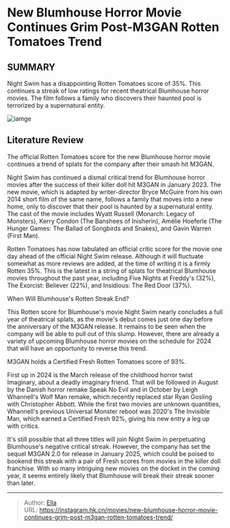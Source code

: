 # New Blumhouse Horror Movie Continues Grim Post-M3GAN Rotten Tomatoes Trend


## SUMMARY 



  Night Swim has a disappointing Rotten Tomatoes score of 35%.   This continues a streak of low ratings for recent theatrical Blumhouse horror movies.   The film follows a family who discovers their haunted pool is terrorized by a supernatural entity.  

![iamge](https://static1.srcdn.com/wordpress/wp-content/uploads/2024/01/a-kid-looking-distressed-in-the-pool-in-night-swim-1.jpg)

## Literature Review

The official Rotten Tomatoes score for the new Blumhouse horror movie continues a trend of splats for the company after their smash hit M3GAN.




Night Swim has continued a dismal critical trend for Blumhouse horror movies after the success of their killer doll hit M3GAN in January 2023. The new movie, which is adapted by writer-director Bryce McGuire from his own 2014 short film of the same name, follows a family that moves into a new home, only to discover that their pool is haunted by a supernatural entity. The cast of the movie includes Wyatt Russell (Monarch: Legacy of Monsters), Kerry Condon (The Banshees of Inisherin), Amélie Hoeferle (The Hunger Games: The Ballad of Songbirds and Snakes), and Gavin Warren (First Man).




Rotten Tomatoes has now tabulated an official critic score for the movie one day ahead of the official Night Swim release. Although it will fluctuate somewhat as more reviews are added, at the time of writing it is a firmly Rotten 35%. This is the latest in a string of splats for theatrical Blumhouse movies throughout the past year, including Five Nights at Freddy&#39;s (32%), The Exorcist: Believer (22%), and Insidious: The Red Door (37%).


 When Will Blumhouse&#39;s Rotten Streak End? 
          

This Rotten score for Blumhouse&#39;s movie Night Swim nearly concludes a full year of theatrical splats, as the movie&#39;s debut comes just one day before the anniversary of the M3GAN release. It remains to be seen when the company will be able to pull out of this slump. However, there are already a variety of upcoming Blumhouse horror movies on the schedule for 2024 that will have an opportunity to reverse this trend.






M3GAN holds a Certified Fresh Rotten Tomatoes score of 93%.




First up in 2024 is the March release of the childhood horror twist Imaginary, about a deadly imaginary friend. That will be followed in August by the Danish horror remake Speak No Evil and in October by Leigh Whannell&#39;s Wolf Man remake, which recently replaced star Ryan Gosling with Christopher Abbott. While the first two movies are unknown quantities, Whannell&#39;s previous Universal Monster reboot was 2020&#39;s The Invisible Man, which earned a Certified Fresh 92%, giving his new entry a leg up with critics.

It&#39;s still possible that all three titles will join Night Swim in perpetuating Blumhouse&#39;s negative critical streak. However, the company has set the sequel M3GAN 2.0 for release in January 2025, which could be poised to bookend this streak with a pair of Fresh scores from movies in the killer doll franchise. With so many intriguing new movies on the docket in the coming year, it seems entirely likely that Blumhouse will break their streak sooner than later.






---

> Author: [Ella](https://instagram.hk.cn/)  
> URL: https://instagram.hk.cn/movies/new-blumhouse-horror-movie-continues-grim-post-m3gan-rotten-tomatoes-trend/  

